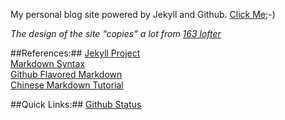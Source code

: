 My personal blog site powered by Jekyll and Github. [Click Me](http://rockhong.github.com/);-)

*The design of the site “copies” a lot from [163 lofter](www.lofter.com)*

##References:##
[Jekyll Project](https://github.com/mojombo/jekyll)    
[Markdown Syntax](http://daringfireball.net/projects/markdown/syntax)    
[Github Flavored Markdown](https://help.github.com/articles/github-flavored-markdown)   
[Chinese Markdown Tutorial](http://wowubuntu.com/markdown/)    

##Quick Links:##
[Github Status](https://status.github.com/messages)
